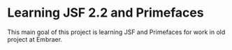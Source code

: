 # Learning JSF 2.2 and Primefaces

This main goal of this project is learning JSF and Primefaces for work in old project at Embraer.

